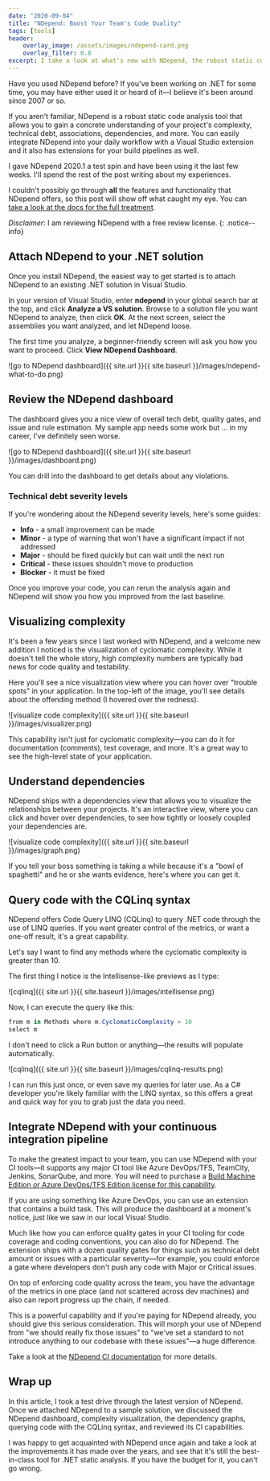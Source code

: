 ```yaml
---
date: "2020-09-04"
title: "NDepend: Boost Your Team's Code Quality"
tags: [tools]
header:
    overlay_image: /assets/images/ndepend-card.png
    overlay_filter: 0.8
excerpt: I take a look at what's new with NDepend, the robust static code analysis tool.
---
```

Have you used NDepend before? If you've been working on .NET for some time, you may have either used it or heard of it—I believe it's been around since 2007 or so.

If you aren't familiar, NDepend is a robust static code analysis tool that allows you to gain a concrete understanding of your project's complexity, technical debt, associations, dependencies, and more. You can easily integrate NDepend into your daily workflow with a Visual Studio extension and it also has extensions for your build pipelines as well.

I gave NDepend 2020.1 a test spin and have been using it the last few weeks. I'll spend the rest of the post writing about my experiences.

I couldn't possibly go through **all** the features and functionality that NDepend offers, so this post will show off what caught my eye. You can [take a look at the docs for the full treatment](https://www.ndepend.com/docs/getting-started-with-ndepend).

*Disclaimer*: I am reviewing NDepend with a free review license.
{: .notice--info}

## Attach NDepend to your .NET solution

Once you install NDepend, the easiest way to get started is to attach NDepend to an existing .NET solution in Visual Studio.

In your version of Visual Studio, enter **ndepend** in your global search bar at the top, and click **Analyze a VS solution**. Browse to a solution file you want NDepend to analyze, then click **OK**. At the next screen, select the assemblies you want analyzed, and let NDepend loose.

The first time you analyze, a beginner-friendly screen will ask you how you want to proceed. Click **View NDepend Dashboard**.

![go to NDepend dashboard]({{ site.url }}{{ site.baseurl }}/images/ndepend-what-to-do.png)

## Review the NDepend dashboard

The dashboard gives you a nice view of overall tech debt, quality gates, and issue and rule estimation. My sample app needs some work but ... in my career, I've definitely seen worse.

![go to NDepend dashboard]({{ site.url }}{{ site.baseurl }}/images/dashboard.png)

You can drill into the dashboard to get details about any violations.

### Technical debt severity levels

If you're wondering about the NDepend severity levels, here's some guides:

* **Info** - a small improvement can be made
* **Minor** - a type of warning that won't have a significant impact if not addressed
* **Major** - should be fixed quickly but can wait until the next run
* **Critical** - these issues shouldn't move to production
* **Blocker** - it must be fixed

Once you improve your code, you can rerun the analysis again and NDepend will show you how you improved from the last baseline.

## Visualizing complexity

It's been a few years since I last worked with NDepend, and a welcome new addition I noticed is the visualization of cyclomatic complexity. While it doesn't tell the whole story, high complexity numbers are typically bad news for code quality and testability.

Here you'll see a nice visualization view where you can hover over "trouble spots" in your application. In the top-left of the image, you'll see details about the offending method (I hovered over the redness).

![visualize code complexity]({{ site.url }}{{ site.baseurl }}/images/visualizer.png)

This capability isn't just for cyclomatic complexity—you can do it for documentation (comments), test coverage, and more. It's a great way to see the high-level state of your application.

## Understand dependencies

NDepend ships with a dependencies view that allows you to visualize the relationships between your projects. It's an interactive view, where you can click and hover over dependencies, to see how tightly or loosely coupled your dependencies are.

![visualize code complexity]({{ site.url }}{{ site.baseurl }}/images/graph.png)

If you tell your boss something is taking a while because it's a "bowl of spaghetti" and he or she wants evidence, here's where you can get it.

## Query code with the CQLinq syntax

NDepend offers Code Query LINQ (CQLinq) to query .NET code through the use of LINQ queries. If you want greater control of the metrics, or want a one-off result, it's a great capability.

Let's say I want to find any methods where the cyclomatic complexity is greater than 10.

The first thing I notice is the Intellisense-like previews as I type:

![cqlinq]({{ site.url }}{{ site.baseurl }}/images/intellisense.png)

Now, I can execute the query like this:

```csharp
from m in Methods where m.CyclomaticComplexity > 10
select m
```

I don't need to click a Run button or anything—the results will populate automatically.

![cqlinq]({{ site.url }}{{ site.baseurl }}/images/cqlinq-results.png)

I can run this just once, or even save my queries for later use. As a C# developer you're likely familiar with the LINQ syntax, so this offers a great and quick way for you to grab just the data you need.

## Integrate NDepend with your continuous integration pipeline

To make the greatest impact to your team, you can use NDepend with your CI tools—it supports any major CI tool like Azure DevOps/TFS, TeamCity, Jenkins, SonarQube, and more. You will need to purchase a [Build Machine Edition *or* Azure DevOps/TFS Edition license for this capability](https://www.ndepend.com/editions).

If you are using something like Azure DevOps, you can use an extension that contains a build task. This will produce the dashboard at a moment's notice, just like we saw in our local Visual Studio.

Much like how you can enforce quality gates in your CI tooling for code coverage and coding conventions, you can also do for NDepend. The extension ships with a dozen quality gates for things such as technical debt amount or issues with a particular severity—for example, you could enforce a gate where developers don't push any code with Major or Critical issues.

On top of enforcing code quality across the team, you have the advantage of the metrics in one place (and not scattered across dev machines) and also can report progress up the chain, if needed.

This is a powerful capability and if you're paying for NDepend already, you should give this serious consideration. This will morph your use of NDepend from "we should really fix those issues" to "we've set a standard to not introduce anything to our codebase with these issues"—a huge difference.

Take a look at the [NDepend CI documentation](https://www.ndepend.com/docs/azure-devops-tfs-vsts-integration-ndepend) for more details.

## Wrap up

In this article, I took a test drive through the latest version of NDepend. Once we attached NDepend to a sample solution, we discussed the NDepend dashboard, complexity visualization, the dependency graphs, querying code with the CQLinq syntax, and reviewed its CI capabilities.

I was happy to get acquainted with NDepend once again and take a look at the improvements it has made over the years, and see that it's still the best-in-class tool for .NET static analysis. If you have the budget for it, you can't go wrong.
